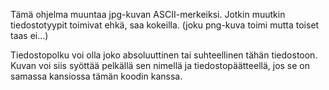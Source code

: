 Tämä ohjelma muuntaa jpg-kuvan ASCII-merkeiksi.
Jotkin muutkin tiedostotyypit toimivat ehkä, saa kokeilla. (joku png-kuva toimi mutta toiset taas ei...)

Tiedostopolku voi olla joko absoluuttinen tai suhteellinen tähän tiedostoon.
Kuvan voi siis syöttää pelkällä sen nimellä ja tiedostopäätteellä, jos se on samassa kansiossa tämän koodin kanssa.
